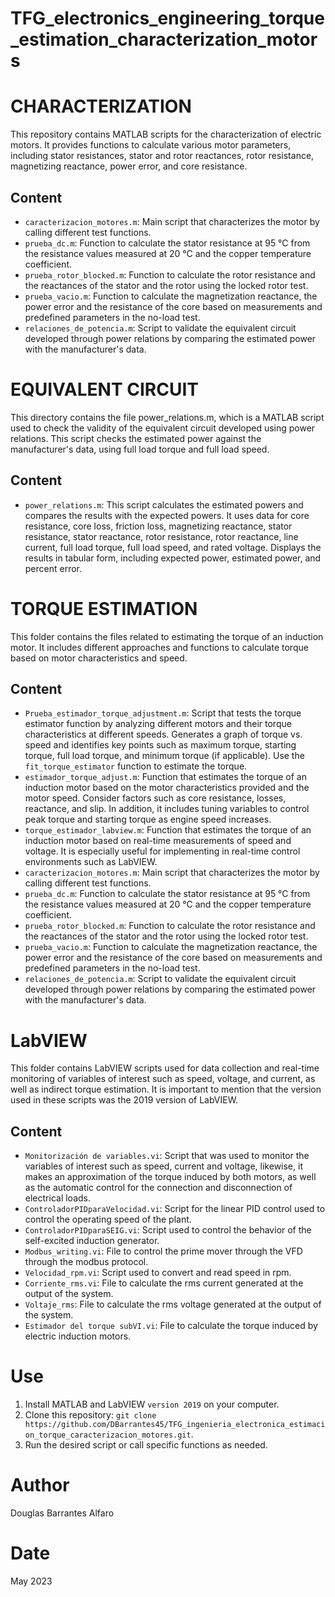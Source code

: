 # TFG_electronics_engineering_torque_estimation_characterization_motors

# CHARACTERIZATION

This repository contains MATLAB scripts for the characterization of electric motors. It provides functions to calculate various motor parameters, including stator resistances, stator and rotor reactances, rotor resistance, magnetizing reactance, power error, and core resistance.

## Content

- `caracterizacion_motores.m`: Main script that characterizes the motor by calling different test functions.
- `prueba_dc.m`: Function to calculate the stator resistance at 95 °C from the resistance values measured at 20 °C and the copper temperature coefficient.
- `prueba_rotor_blocked.m`: Function to calculate the rotor resistance and the reactances of the stator and the rotor using the locked rotor test.
- `prueba_vacio.m`: Function to calculate the magnetization reactance, the power error and the resistance of the core based on measurements and predefined parameters in the no-load test.
- `relaciones_de_potencia.m`: Script to validate the equivalent circuit developed through power relations by comparing the estimated power with the manufacturer's data.

# EQUIVALENT CIRCUIT
This directory contains the file power_relations.m, which is a MATLAB script used to check the validity of the equivalent circuit developed using power relations. This script checks the estimated power against the manufacturer's data, using full load torque and full load speed.

## Content

- `power_relations.m`: This script calculates the estimated powers and compares the results with the expected powers. It uses data for core resistance, core loss, friction loss, magnetizing reactance, stator resistance, stator reactance, rotor resistance, rotor reactance, line current, full load torque, full load speed, and rated voltage. Displays the results in tabular form, including expected power, estimated power, and percent error.

# TORQUE ESTIMATION

This folder contains the files related to estimating the torque of an induction motor. It includes different approaches and functions to calculate torque based on motor characteristics and speed.

## Content

- `Prueba_estimador_torque_adjustment.m`: Script that tests the torque estimator function by analyzing different motors and their torque characteristics at different speeds. Generates a graph of torque vs. speed and identifies key points such as maximum torque, starting torque, full load torque, and minimum torque (if applicable). Use the `fit_torque_estimator` function to estimate the torque.
- `estimador_torque_adjust.m`: Function that estimates the torque of an induction motor based on the motor characteristics provided and the motor speed. Consider factors such as core resistance, losses, reactance, and slip. In addition, it includes tuning variables to control peak torque and starting torque as engine speed increases.
- `torque_estimador_labview.m`: Function that estimates the torque of an induction motor based on real-time measurements of speed and voltage. It is especially useful for implementing in real-time control environments such as LabVIEW.
- `caracterizacion_motores.m`: Main script that characterizes the motor by calling different test functions.
- `prueba_dc.m`: Function to calculate the stator resistance at 95 °C from the resistance values measured at 20 °C and the copper temperature coefficient.
- `prueba_rotor_blocked.m`: Function to calculate the rotor resistance and the reactances of the stator and the rotor using the locked rotor test.
- `prueba_vacio.m`: Function to calculate the magnetization reactance, the power error and the resistance of the core based on measurements and predefined parameters in the no-load test.
- `relaciones_de_potencia.m`: Script to validate the equivalent circuit developed through power relations by comparing the estimated power with the manufacturer's data.

# LabVIEW

This folder contains LabVIEW scripts used for data collection and real-time monitoring of variables of interest such as speed, voltage, and current, as well as indirect torque estimation. It is important to mention that the version used in these scripts was the 2019 version of LabVIEW.

## Content

- `Monitorización de variables.vi`: Script that was used to monitor the variables of interest such as speed, current and voltage, likewise, it makes an approximation of the torque induced by both motors, as well as the automatic control for the connection and disconnection of electrical loads.
- `ControladorPIDparaVelocidad.vi`: Script for the linear PID control used to control the operating speed of the plant.
- `ControladorPIDparaSEIG.vi`: Script used to control the behavior of the self-excited induction generator.
- `Modbus_writing.vi`: File to control the prime mover through the VFD through the modbus protocol.
- `Velocidad_rpm.vi`: Script used to convert and read speed in rpm.
- `Corriente_rms.vi`: File to calculate the rms current generated at the output of the system.
- `Voltaje_rms`: File to calculate the rms voltage generated at the output of the system.
- `Estimador del torque subVI.vi`: File to calculate the torque induced by electric induction motors.

# Use

1. Install MATLAB and LabVIEW `version 2019` on your computer.
2. Clone this repository: `git clone https://github.com/DBarrantes45/TFG_ingenieria_electronica_estimacion_torque_caracterizacion_motores.git`.
3. Run the desired script or call specific functions as needed.

# Author

Douglas Barrantes Alfaro

# Date

May 2023
